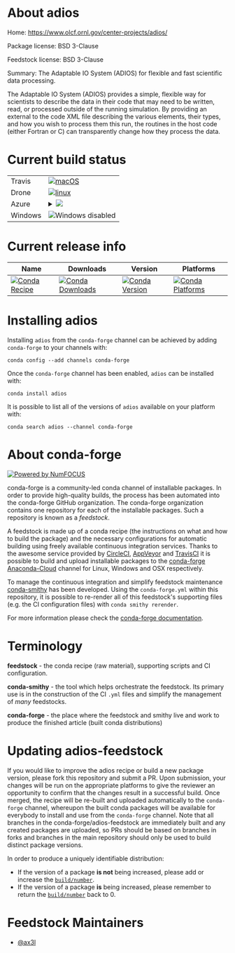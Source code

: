 About adios
===========

Home: https://www.olcf.ornl.gov/center-projects/adios/

Package license: BSD 3-Clause

Feedstock license: BSD 3-Clause

Summary: The Adaptable IO System (ADIOS) for flexible and fast scientific data processing.

The Adaptable IO System (ADIOS) provides a simple, flexible way
for scientists to describe the data in their code that may need
to be written, read, or processed outside of the running
simulation. By providing an external to the code XML file
describing the various elements, their types, and how you wish
to process them this run, the routines in the host code (either
Fortran or C) can transparently change how they process the
data.


Current build status
====================


<table><tr>
    <td>Travis</td>
    <td>
      <a href="https://travis-ci.org/conda-forge/adios-feedstock">
        <img alt="macOS" src="https://img.shields.io/travis/conda-forge/adios-feedstock/master.svg?label=macOS">
      </a>
    </td>
  </tr><tr>
    <td>Drone</td>
    <td>
      <a href="https://cloud.drone.io/conda-forge/adios-feedstock">
        <img alt="linux" src="https://img.shields.io/drone/build/conda-forge/master.svg?label=Linux">
      </a>
    </td>
  </tr>
    
  <tr>
    <td>Azure</td>
    <td>
      <details>
        <summary>
          <a href="https://dev.azure.com/conda-forge/feedstock-builds/_build/latest?definitionId=25&branchName=master">
            <img src="https://dev.azure.com/conda-forge/feedstock-builds/_apis/build/status/adios-feedstock?branchName=master">
          </a>
        </summary>
        <table>
          <thead><tr><th>Variant</th><th>Status</th></tr></thead>
          <tbody><tr>
              <td>linux_aarch64_mpimpichtarget_platformlinux-aarch64</td>
              <td>
                <a href="https://dev.azure.com/conda-forge/feedstock-builds/_build/latest?definitionId=25&branchName=master">
                  <img src="https://dev.azure.com/conda-forge/feedstock-builds/_apis/build/status/adios-feedstock?branchName=master&jobName=linux&configuration=linux_aarch64_mpimpichtarget_platformlinux-aarch64" alt="variant">
                </a>
              </td>
            </tr><tr>
              <td>linux_aarch64_mpinompitarget_platformlinux-aarch64</td>
              <td>
                <a href="https://dev.azure.com/conda-forge/feedstock-builds/_build/latest?definitionId=25&branchName=master">
                  <img src="https://dev.azure.com/conda-forge/feedstock-builds/_apis/build/status/adios-feedstock?branchName=master&jobName=linux&configuration=linux_aarch64_mpinompitarget_platformlinux-aarch64" alt="variant">
                </a>
              </td>
            </tr><tr>
              <td>linux_aarch64_mpiopenmpitarget_platformlinux-aarch64</td>
              <td>
                <a href="https://dev.azure.com/conda-forge/feedstock-builds/_build/latest?definitionId=25&branchName=master">
                  <img src="https://dev.azure.com/conda-forge/feedstock-builds/_apis/build/status/adios-feedstock?branchName=master&jobName=linux&configuration=linux_aarch64_mpiopenmpitarget_platformlinux-aarch64" alt="variant">
                </a>
              </td>
            </tr><tr>
              <td>linux_mpimpichtarget_platformlinux-64</td>
              <td>
                <a href="https://dev.azure.com/conda-forge/feedstock-builds/_build/latest?definitionId=25&branchName=master">
                  <img src="https://dev.azure.com/conda-forge/feedstock-builds/_apis/build/status/adios-feedstock?branchName=master&jobName=linux&configuration=linux_mpimpichtarget_platformlinux-64" alt="variant">
                </a>
              </td>
            </tr><tr>
              <td>linux_mpinompitarget_platformlinux-64</td>
              <td>
                <a href="https://dev.azure.com/conda-forge/feedstock-builds/_build/latest?definitionId=25&branchName=master">
                  <img src="https://dev.azure.com/conda-forge/feedstock-builds/_apis/build/status/adios-feedstock?branchName=master&jobName=linux&configuration=linux_mpinompitarget_platformlinux-64" alt="variant">
                </a>
              </td>
            </tr><tr>
              <td>linux_mpiopenmpitarget_platformlinux-64</td>
              <td>
                <a href="https://dev.azure.com/conda-forge/feedstock-builds/_build/latest?definitionId=25&branchName=master">
                  <img src="https://dev.azure.com/conda-forge/feedstock-builds/_apis/build/status/adios-feedstock?branchName=master&jobName=linux&configuration=linux_mpiopenmpitarget_platformlinux-64" alt="variant">
                </a>
              </td>
            </tr><tr>
              <td>linux_ppc64le_mpimpichtarget_platformlinux-ppc64le</td>
              <td>
                <a href="https://dev.azure.com/conda-forge/feedstock-builds/_build/latest?definitionId=25&branchName=master">
                  <img src="https://dev.azure.com/conda-forge/feedstock-builds/_apis/build/status/adios-feedstock?branchName=master&jobName=linux&configuration=linux_ppc64le_mpimpichtarget_platformlinux-ppc64le" alt="variant">
                </a>
              </td>
            </tr><tr>
              <td>linux_ppc64le_mpinompitarget_platformlinux-ppc64le</td>
              <td>
                <a href="https://dev.azure.com/conda-forge/feedstock-builds/_build/latest?definitionId=25&branchName=master">
                  <img src="https://dev.azure.com/conda-forge/feedstock-builds/_apis/build/status/adios-feedstock?branchName=master&jobName=linux&configuration=linux_ppc64le_mpinompitarget_platformlinux-ppc64le" alt="variant">
                </a>
              </td>
            </tr><tr>
              <td>linux_ppc64le_mpiopenmpitarget_platformlinux-ppc64le</td>
              <td>
                <a href="https://dev.azure.com/conda-forge/feedstock-builds/_build/latest?definitionId=25&branchName=master">
                  <img src="https://dev.azure.com/conda-forge/feedstock-builds/_apis/build/status/adios-feedstock?branchName=master&jobName=linux&configuration=linux_ppc64le_mpiopenmpitarget_platformlinux-ppc64le" alt="variant">
                </a>
              </td>
            </tr><tr>
              <td>osx_mpimpichtarget_platformosx-64</td>
              <td>
                <a href="https://dev.azure.com/conda-forge/feedstock-builds/_build/latest?definitionId=25&branchName=master">
                  <img src="https://dev.azure.com/conda-forge/feedstock-builds/_apis/build/status/adios-feedstock?branchName=master&jobName=osx&configuration=osx_mpimpichtarget_platformosx-64" alt="variant">
                </a>
              </td>
            </tr><tr>
              <td>osx_mpinompitarget_platformosx-64</td>
              <td>
                <a href="https://dev.azure.com/conda-forge/feedstock-builds/_build/latest?definitionId=25&branchName=master">
                  <img src="https://dev.azure.com/conda-forge/feedstock-builds/_apis/build/status/adios-feedstock?branchName=master&jobName=osx&configuration=osx_mpinompitarget_platformosx-64" alt="variant">
                </a>
              </td>
            </tr><tr>
              <td>osx_mpiopenmpitarget_platformosx-64</td>
              <td>
                <a href="https://dev.azure.com/conda-forge/feedstock-builds/_build/latest?definitionId=25&branchName=master">
                  <img src="https://dev.azure.com/conda-forge/feedstock-builds/_apis/build/status/adios-feedstock?branchName=master&jobName=osx&configuration=osx_mpiopenmpitarget_platformosx-64" alt="variant">
                </a>
              </td>
            </tr>
          </tbody>
        </table>
      </details>
    </td>
  </tr>
  <tr>
    <td>Windows</td>
    <td>
      <img src="https://img.shields.io/badge/Windows-disabled-lightgrey.svg" alt="Windows disabled">
    </td>
  </tr>
</table>

Current release info
====================

| Name | Downloads | Version | Platforms |
| --- | --- | --- | --- |
| [![Conda Recipe](https://img.shields.io/badge/recipe-adios-green.svg)](https://anaconda.org/conda-forge/adios) | [![Conda Downloads](https://img.shields.io/conda/dn/conda-forge/adios.svg)](https://anaconda.org/conda-forge/adios) | [![Conda Version](https://img.shields.io/conda/vn/conda-forge/adios.svg)](https://anaconda.org/conda-forge/adios) | [![Conda Platforms](https://img.shields.io/conda/pn/conda-forge/adios.svg)](https://anaconda.org/conda-forge/adios) |

Installing adios
================

Installing `adios` from the `conda-forge` channel can be achieved by adding `conda-forge` to your channels with:

```
conda config --add channels conda-forge
```

Once the `conda-forge` channel has been enabled, `adios` can be installed with:

```
conda install adios
```

It is possible to list all of the versions of `adios` available on your platform with:

```
conda search adios --channel conda-forge
```


About conda-forge
=================

[![Powered by NumFOCUS](https://img.shields.io/badge/powered%20by-NumFOCUS-orange.svg?style=flat&colorA=E1523D&colorB=007D8A)](http://numfocus.org)

conda-forge is a community-led conda channel of installable packages.
In order to provide high-quality builds, the process has been automated into the
conda-forge GitHub organization. The conda-forge organization contains one repository
for each of the installable packages. Such a repository is known as a *feedstock*.

A feedstock is made up of a conda recipe (the instructions on what and how to build
the package) and the necessary configurations for automatic building using freely
available continuous integration services. Thanks to the awesome service provided by
[CircleCI](https://circleci.com/), [AppVeyor](https://www.appveyor.com/)
and [TravisCI](https://travis-ci.org/) it is possible to build and upload installable
packages to the [conda-forge](https://anaconda.org/conda-forge)
[Anaconda-Cloud](https://anaconda.org/) channel for Linux, Windows and OSX respectively.

To manage the continuous integration and simplify feedstock maintenance
[conda-smithy](https://github.com/conda-forge/conda-smithy) has been developed.
Using the ``conda-forge.yml`` within this repository, it is possible to re-render all of
this feedstock's supporting files (e.g. the CI configuration files) with ``conda smithy rerender``.

For more information please check the [conda-forge documentation](https://conda-forge.org/docs/).

Terminology
===========

**feedstock** - the conda recipe (raw material), supporting scripts and CI configuration.

**conda-smithy** - the tool which helps orchestrate the feedstock.
                   Its primary use is in the construction of the CI ``.yml`` files
                   and simplify the management of *many* feedstocks.

**conda-forge** - the place where the feedstock and smithy live and work to
                  produce the finished article (built conda distributions)


Updating adios-feedstock
========================

If you would like to improve the adios recipe or build a new
package version, please fork this repository and submit a PR. Upon submission,
your changes will be run on the appropriate platforms to give the reviewer an
opportunity to confirm that the changes result in a successful build. Once
merged, the recipe will be re-built and uploaded automatically to the
`conda-forge` channel, whereupon the built conda packages will be available for
everybody to install and use from the `conda-forge` channel.
Note that all branches in the conda-forge/adios-feedstock are
immediately built and any created packages are uploaded, so PRs should be based
on branches in forks and branches in the main repository should only be used to
build distinct package versions.

In order to produce a uniquely identifiable distribution:
 * If the version of a package **is not** being increased, please add or increase
   the [``build/number``](https://conda.io/docs/user-guide/tasks/build-packages/define-metadata.html#build-number-and-string).
 * If the version of a package **is** being increased, please remember to return
   the [``build/number``](https://conda.io/docs/user-guide/tasks/build-packages/define-metadata.html#build-number-and-string)
   back to 0.

Feedstock Maintainers
=====================

* [@ax3l](https://github.com/ax3l/)

